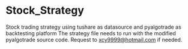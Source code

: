 # Stock_Strategy
Stock trading strategy using tushare as datasource and pyalgotrade as backtesting platform
The strategy file needs to run with the modified pyalgotrade source code. Request to xcy9999@hotmail.com if needed.
